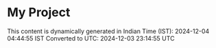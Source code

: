 # My Project

This content is dynamically generated in Indian Time (IST): 2024-12-04 04:44:55 IST
Converted to UTC: 2024-12-03 23:14:55 UTC
